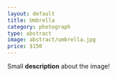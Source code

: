 ```yaml
---
layout: default
title: Umbrella
category: photograph
type: abstract
image: abstract/umbrella.jpg
price: $150
---
```


Small **description** about the image!